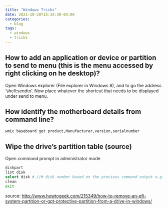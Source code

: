 ```yaml
---
title: "Windows Tricks"
date: 2021-10-28T15:34:30-04:00
categories:
  - blog
tags:
  - windows
  - tricks
---
```

## How to add an application or device or partition to send to menu (this is the menu accessed by right clicking on he desktop)?
Open Windows explorer (File explorer in Windows 8), and to go the address ‘shell:sendto’. Now place whatever the shortcut that needs to be displayed under send to menu.

## How identify the motherboard details from command line?
```bash
wmic baseboard get product,Manufacturer,version,serialnumber
```

## Wipe the drive’s partition table (source)
Open command prompt in administrator mode
```bash
diskpart
list disk
select disk # //# disk number based on the previous command output e.g: select disk 1
clean
exit
```
source: http://www.howtogeek.com/215349/how-to-remove-an-efi-system-partition-or-gpt-protective-partition-from-a-drive-in-windows/  

